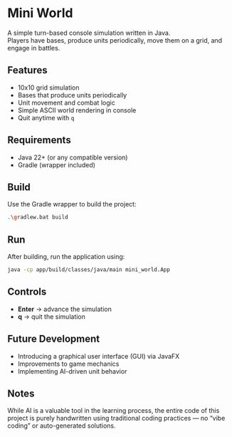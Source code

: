 # Mini World

A simple turn-based console simulation written in Java.  
Players have bases, produce units periodically, move them on a grid, and engage in battles.

## Features
- 10x10 grid simulation
- Bases that produce units periodically
- Unit movement and combat logic
- Simple ASCII world rendering in console
- Quit anytime with `q`

## Requirements
- Java 22+ (or any compatible version)
- Gradle (wrapper included)

## Build
Use the Gradle wrapper to build the project:
```bash
.\gradlew.bat build
```

## Run
After building, run the application using:
```bash
java -cp app/build/classes/java/main mini_world.App
```

## Controls
- **Enter** → advance the simulation
- **q** → quit the simulation


## Future Development
- Introducing a graphical user interface (GUI) via JavaFX
- Improvements to game mechanics
- Implementing AI-driven unit behavior

## Notes

While AI is a valuable tool in the learning process, the entire code of this project is purely handwritten using traditional coding practices — no “vibe coding” or auto-generated solutions.